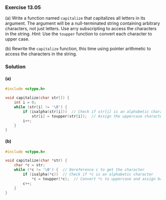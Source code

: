### Exercise 13.05
(a) Write a function named `capitalize` that capitalizes all letters in its
argument. The argument will be a null-terminated string containing arbitrary
characters, not just letters. Use arry subscripting to access the characters in
the string. *Hint*: Use the `toupper` function to convert each character to
upper case.

(b) Rewrite the `capitalize` function, this time using pointer arithmetic to
access the characters in the string.

### Solution
#### (a)

```c
#include <ctype.h>

void capitalize(char str[]) {
    int i = 0;
    while (str[i] != '\0') {
        if (isalpha(str[i]))  // Check if str[i] is an alphabetic character
            str[i] = toupper(str[i]);  // Assign the uppercase character back to str[i]
        i++;
    }
}
```

#### (b)

```c
#include <ctype.h>

void capitalize(char *str) {
    char *c = str;
    while (*c != '\0') {  // Dereference c to get the character
        if (isalpha(*c))  // Check if *c is an alphabetic character
            *c = toupper(*c);  // Convert *c to uppercase and assign back
        c++;
    }
}
```
